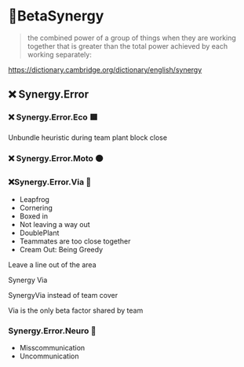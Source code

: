 # 🔷<beta>BetaSynergy</beta>

> the combined power of a group of things when they are working together that is greater than the total power achieved by each working separately:

<https://dictionary.cambridge.org/dictionary/english/synergy>

## ❌ Synergy.Error

### ❌ Synergy.Error.Eco 🟩<eko></eko>

Unbundle heuristic during team plant block close

### ❌ Synergy.Error.Moto 🟠<moto></moto>

### ❌Synergy.Error.Via 🔻<via></via>

- Leapfrog
- Cornering
- Boxed in
- Not leaving a way out
- DoublePlant
- Teammates are too close together
- Cream Out: Being Greedy

Leave a line out of the area

Synergy Via

SynergyVia instead of team cover

Via is the only beta factor shared by team

### Synergy.Error.Neuro 💜<neuro></neuro>

- Misscommunication
- Uncommunication
